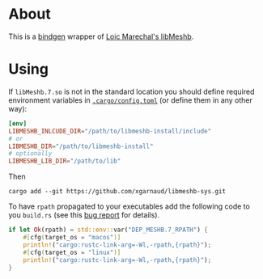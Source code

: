 # About

This is a [bindgen](https://github.com/rust-lang/rust-bindgen) wrapper of [Loic Marechal's libMeshb](https://github.com/LoicMarechal/libMeshb.git).


# Using

If `libMeshb.7.so` is not in the standard location you should define required environment variables in
[`.cargo/config.toml`](https://doc.rust-lang.org/cargo/reference/config.html#env) (or define them in any other way):

```toml
[env]
LIBMESHB_INLCUDE_DIR="/path/to/libmeshb-install/include"
# or
LIBMESHB_DIR="/path/to/libmeshb-install"
# optionally
LIBMESHB_LIB_DIR="/path/to/lib"
```

Then

```
cargo add --git https://github.com/xgarnaud/libmeshb-sys.git
```

To have `rpath` propagated to your executables add the following code to you `build.rs` (see this [bug report](https://github.com/rust-lang/cargo/issues/5077) for details).

```rust
if let Ok(rpath) = std::env::var("DEP_MESHB.7_RPATH") {
    #[cfg(target_os = "macos")]
    println!("cargo:rustc-link-arg=-Wl,-rpath,{rpath}");
    #[cfg(target_os = "linux")]
    println!("cargo:rustc-link-arg=-Wl,-rpath,{rpath}");
}
```
